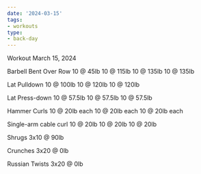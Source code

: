 ```yaml
---
date: '2024-03-15'
tags:
- workouts
type:
- back-day
---
```


Workout March 15, 2024

Barbell Bent Over Row
10 @ 45lb
10 @ 115lb
10 @ 135lb
10 @ 135lb

Lat Pulldown
10 @ 100lb
10 @ 120lb
10 @ 120lb

Lat Press-down
10 @ 57.5lb
10 @ 57.5lb
10 @ 57.5lb

Hammer Curls
10 @ 20lb each
10 @ 20lb each
10 @ 20lb each

Single-arm cable curl
10 @ 20lb
10 @ 20lb
10 @ 20lb

Shrugs
3x10 @ 90lb

Crunches
3x20 @ 0lb

Russian Twists
3x20 @ 0lb